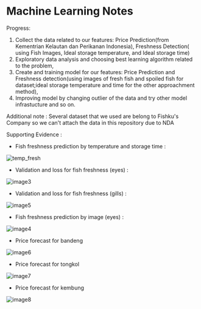 # Machine Learning Notes

Progress:
1. Collect the data related to our features: Price Prediction(from Kementrian Kelautan dan Perikanan Indonesia), Freshness Detection( using Fish Images, Ideal storage temperature, and Ideal storage time)
2. Exploratory data analysis and choosing best learning algorithm related to the problem,
3. Create and training model for our features: Price Prediction and Freshness detection(using images of fresh fish and spoiled fish for dataset;ideal storage temperature and time for the other approachment method),
4. Improving model by changing outlier of the data and try other model infrastucture and so on.


Additional note : 
Several dataset that we used are belong to Fishku's Company so we can't attach the data in this repository due to NDA

Supporting Evidence :

- Fish freshness prediction by temperature and storage time : 

![temp_fresh](https://github.com/firahmhh/OCTOFISH-CHECKPOINT/assets/41560084/412570a8-c586-4019-94d2-b3cbcdbb91c3)

- Validation and loss for fish freshness (eyes) : 

![image3](https://github.com/firahmhh/OCTOFISH-CHECKPOINT/assets/41560084/84407a2c-2291-4426-a6fe-9d9b21dcb5a8)

- Validation and loss for fish freshness (gills) : 

![image5](https://github.com/firahmhh/OCTOFISH-CHECKPOINT/assets/41560084/5bcae476-9242-47df-98dd-27c763461905)

- Fish freshness prediction by image (eyes) : 

![image4](https://github.com/firahmhh/OCTOFISH-CHECKPOINT/assets/41560084/1bf23062-6383-4c7c-ab29-75091e3b7bbe)

- Price forecast for bandeng

![image6](https://github.com/firahmhh/OCTOFISH-CHECKPOINT/assets/41560084/a3921566-77b7-46f1-936c-f6215856f14b)

- Price forecast for tongkol

![image7](https://github.com/firahmhh/OCTOFISH-CHECKPOINT/assets/41560084/3a29515d-b7a4-4ef3-8b30-1652f49918cb)

- Price forecast for kembung

![image8](https://github.com/firahmhh/OCTOFISH-CHECKPOINT/assets/41560084/7b643b0f-dbab-4827-a83e-aaa08bdf4977)

